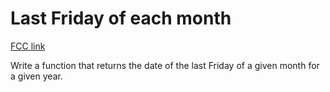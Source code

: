 # Last Friday of each month

[FCC link](https://www.freecodecamp.org/learn/coding-interview-prep/rosetta-code/last-friday-of-each-month)

Write a function that returns the date of the last Friday of a given month for a
given year.
